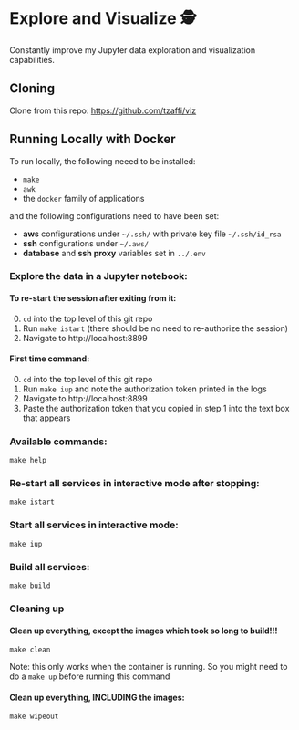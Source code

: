 # Explore and Visualize 🕵

Constantly improve my Jupyter data exploration and visualization capabilities.

## Cloning

Clone from this repo: https://github.com/tzaffi/viz

## Running Locally with Docker

To run locally, the following neeed to be installed:

* `make`
* `awk`
* the `docker` family of applications

and the following configurations need to have been set:

* **aws** configurations under `~/.ssh/` with private key file `~/.ssh/id_rsa`
* **ssh** configurations under `~/.aws/`
* **database** and **ssh proxy** variables set in `../.env`


### Explore the data in a Jupyter notebook:

#### To re-start the session after exiting from it:

0. `cd` into the top level of this git repo
1. Run `make istart` (there should be no need to re-authorize the session)
2. Navigate to http://localhost:8899


#### First time command:

0. `cd` into the top level of this git repo
1. Run `make iup` and note the authorization token printed in the logs
2. Navigate to http://localhost:8899
3. Paste the authorization token that you copied in step 1 into the text box that appears

### Available commands:

`make help` 

### Re-start all services in interactive mode after stopping:

`make istart`

### Start all services in interactive mode:

`make iup`

### Build all services:

`make build`


### Cleaning up

#### Clean up everything, except the images which took so long to build!!!

`make clean` 

Note: this only works when the container is running. So you might need to do a `make up` before running this command

#### Clean up everything, INCLUDING the images:

`make wipeout`

